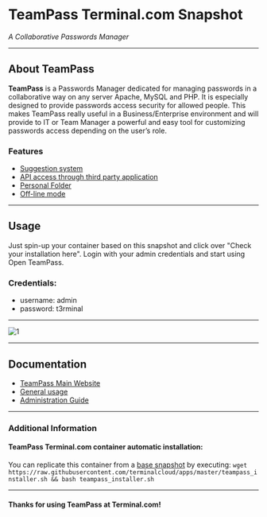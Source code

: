 # **TeamPass** Terminal.com Snapshot
*A Collaborative Passwords Manager*

---

## About TeamPass
**TeamPass** is a Passwords Manager dedicated for managing passwords in a collaborative way on any server Apache, MySQL and PHP. It is especially designed to provide passwords access security for allowed people. This makes TeamPass really useful in a Business/Enterprise environment and will provide to IT or Team Manager a powerful and easy tool for customizing passwords access depending on the user’s role.


### Features
- [Suggestion system](http://teampass.net/features/suggestion-system.html)
- [API access through third party application](http://teampass.net/features/teampass-api.html)
- [Personal Folder](http://teampass.net/features/personal-folder.html)
- [Off-line mode](http://teampass.net/features/off-line-mode.html)

---

## Usage

Just spin-up your container based on this snapshot and click over "Check your installation here".
Login with your admin credentials and start using Open TeamPass.


### Credentials:

- username: admin
- password: t3rminal



---

![1]()

---

## Documentation
- [TeamPass Main Website](http://teampass.net/)
- [General usage](http://teampass.net/usage/)
- [Administration Guide](http://teampass.net/administration/)

---


### Additional Information
#### TeamPass Terminal.com container automatic installation:
You can replicate this container from a [base snapshot](https://www.terminal.com/tiny/FzpHiTXG1K) by executing:
`wget https://raw.githubusercontent.com/terminalcloud/apps/master/teampass_installer.sh && bash teampass_installer.sh`


---

#### Thanks for using TeamPass at Terminal.com!
